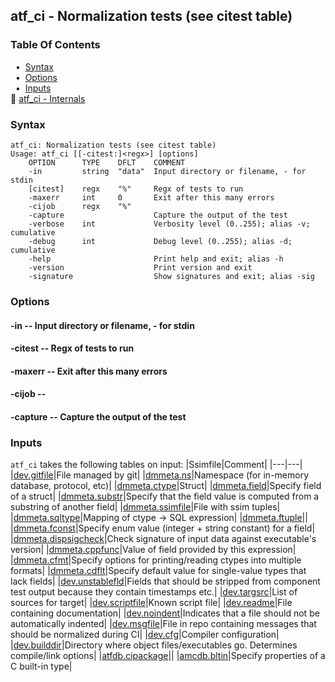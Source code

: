 ## atf_ci - Normalization tests (see citest table)


### Table Of Contents
<a href="#table-of-contents"></a>
<!-- dev.mdmark  mdmark:MDSECTION  state:BEG_AUTO  param:Toc -->
&nbsp;&nbsp;&bull;&nbsp;  [Syntax](#syntax)<br/>
&nbsp;&nbsp;&bull;&nbsp;  [Options](#options)<br/>
&nbsp;&nbsp;&bull;&nbsp;  [Inputs](#inputs)<br/>
&#128196; [atf_ci - Internals](/txt/exe/atf_ci/internals.md)<br/>

<!-- dev.mdmark  mdmark:MDSECTION  state:END_AUTO  param:Toc -->

### Syntax
<a href="#syntax"></a>
<!-- dev.mdmark  mdmark:MDSECTION  state:BEG_AUTO  param:Syntax -->
```
atf_ci: Normalization tests (see citest table)
Usage: atf_ci [[-citest:]<regx>] [options]
    OPTION      TYPE    DFLT    COMMENT
    -in         string  "data"  Input directory or filename, - for stdin
    [citest]    regx    "%"     Regx of tests to run
    -maxerr     int     0       Exit after this many errors
    -cijob      regx    "%"
    -capture                    Capture the output of the test
    -verbose    int             Verbosity level (0..255); alias -v; cumulative
    -debug      int             Debug level (0..255); alias -d; cumulative
    -help                       Print help and exit; alias -h
    -version                    Print version and exit
    -signature                  Show signatures and exit; alias -sig

```

<!-- dev.mdmark  mdmark:MDSECTION  state:END_AUTO  param:Syntax -->

### Options
<a href="#options"></a>

<!-- dev.mdmark  mdmark:MDSECTION  state:BEG_AUTO  param:Options -->
#### -in -- Input directory or filename, - for stdin
<a href="#-in"></a>

#### -citest -- Regx of tests to run
<a href="#-citest"></a>

#### -maxerr -- Exit after this many errors
<a href="#-maxerr"></a>

#### -cijob -- 
<a href="#-cijob"></a>

#### -capture -- Capture the output of the test
<a href="#-capture"></a>

<!-- dev.mdmark  mdmark:MDSECTION  state:END_AUTO  param:Options -->

### Inputs
<a href="#inputs"></a>
<!-- dev.mdmark  mdmark:MDSECTION  state:BEG_AUTO  param:Inputs -->
`atf_ci` takes the following tables on input:
|Ssimfile|Comment|
|---|---|
|[dev.gitfile](/txt/ssimdb/dev/gitfile.md)|File managed by git|
|[dmmeta.ns](/txt/ssimdb/dmmeta/ns.md)|Namespace (for in-memory database, protocol, etc)|
|[dmmeta.ctype](/txt/ssimdb/dmmeta/ctype.md)|Struct|
|[dmmeta.field](/txt/ssimdb/dmmeta/field.md)|Specify field of a struct|
|[dmmeta.substr](/txt/ssimdb/dmmeta/substr.md)|Specify that the field value is computed from a substring of another field|
|[dmmeta.ssimfile](/txt/ssimdb/dmmeta/ssimfile.md)|File with ssim tuples|
|[dmmeta.sqltype](/txt/ssimdb/dmmeta/sqltype.md)|Mapping of ctype -> SQL expression|
|[dmmeta.ftuple](/txt/ssimdb/dmmeta/ftuple.md)||
|[dmmeta.fconst](/txt/ssimdb/dmmeta/fconst.md)|Specify enum value (integer + string constant) for a field|
|[dmmeta.dispsigcheck](/txt/ssimdb/dmmeta/dispsigcheck.md)|Check signature of input data against executable's version|
|[dmmeta.cppfunc](/txt/ssimdb/dmmeta/cppfunc.md)|Value of field provided by this expression|
|[dmmeta.cfmt](/txt/ssimdb/dmmeta/cfmt.md)|Specify options for printing/reading ctypes into multiple formats|
|[dmmeta.cdflt](/txt/ssimdb/dmmeta/cdflt.md)|Specify default value for single-value types that lack fields|
|[dev.unstablefld](/txt/ssimdb/dev/unstablefld.md)|Fields that should be stripped from component test output because they contain timestamps etc.|
|[dev.targsrc](/txt/ssimdb/dev/targsrc.md)|List of sources for target|
|[dev.scriptfile](/txt/ssimdb/dev/scriptfile.md)|Known script file|
|[dev.readme](/txt/ssimdb/dev/readme.md)|File containing documentation|
|[dev.noindent](/txt/ssimdb/dev/noindent.md)|Indicates that a file should not be automatically indented|
|[dev.msgfile](/txt/ssimdb/dev/msgfile.md)|File in repo containing messages that should be normalized during CI|
|[dev.cfg](/txt/ssimdb/dev/cfg.md)|Compiler configuration|
|[dev.builddir](/txt/ssimdb/dev/builddir.md)|Directory where object files/executables go. Determines compile/link options|
|[atfdb.cipackage](/txt/ssimdb/atfdb/cipackage.md)||
|[amcdb.bltin](/txt/ssimdb/amcdb/bltin.md)|Specify properties of a C built-in type|

<!-- dev.mdmark  mdmark:MDSECTION  state:END_AUTO  param:Inputs -->

